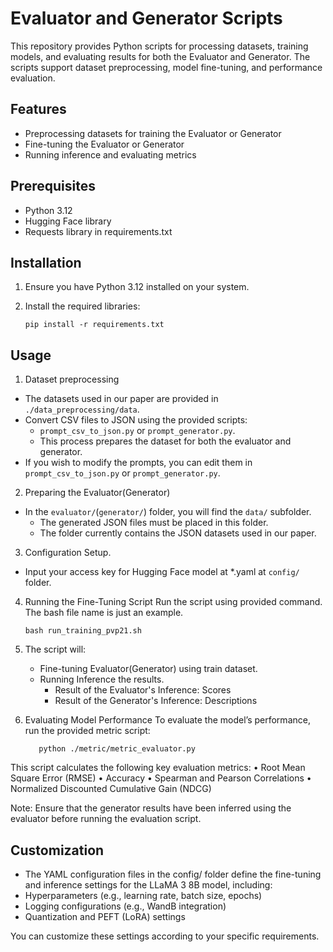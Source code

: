 # Evaluator and Generator Scripts

This repository provides Python scripts for processing datasets, training models, and evaluating results for both the Evaluator and Generator. The scripts support dataset preprocessing, model fine-tuning, and performance evaluation.

## Features

- Preprocessing datasets for training the Evaluator or Generator
- Fine-tuning the Evaluator or Generator
- Running inference and evaluating metrics

## Prerequisites

- Python 3.12
- Hugging Face library
- Requests library in requirements.txt

## Installation

1. Ensure you have Python 3.12 installed on your system.
2. Install the required libraries:

   ```
   pip install -r requirements.txt
   ```

## Usage

1. Dataset preprocessing
- The datasets used in our paper are provided in `./data_preprocessing/data`.  
- Convert CSV files to JSON using the provided scripts:  
  - `prompt_csv_to_json.py` or `prompt_generator.py`.  
  - This process prepares the dataset for both the evaluator and generator.  
- If you wish to modify the prompts, you can edit them in `prompt_csv_to_json.py` or `prompt_generator.py`.


2. Preparing the Evaluator(Generator)
- In the `evaluator/`(`generator/`) folder, you will find the `data/` subfolder.  
  - The generated JSON files must be placed in this folder.  
  - The folder currently contains the JSON datasets used in our paper. 

3. Configuration Setup.
- Input your access key for Hugging Face model at *.yaml at `config/` folder.

4. Running the Fine-Tuning Script
Run the script using provided command. The bash file name is just an example.

   ```
   bash run_training_pvp21.sh  
   ```

5. The script will:
   - Fine-tuning Evaluator(Generator) using train dataset.
   - Running Inference the results.
      - Result of the Evaluator's Inference: Scores
      - Result of the Generator's Inference: Descriptions

4. Evaluating Model Performance
To evaluate the model’s performance, run the provided metric script:
   ```
      python ./metric/metric_evaluator.py
   ```
This script calculates the following key evaluation metrics:
	•	Root Mean Square Error (RMSE)
	•	Accuracy
	•	Spearman and Pearson Correlations
	•	Normalized Discounted Cumulative Gain (NDCG)

Note: Ensure that the generator results have been inferred using the evaluator before running the evaluation script.


## Customization

- The YAML configuration files in the config/ folder define the fine-tuning and inference settings for the LLaMA 3 8B model, including:
- Hyperparameters (e.g., learning rate, batch size, epochs)
- Logging configurations (e.g., WandB integration)
- Quantization and PEFT (LoRA) settings

You can customize these settings according to your specific requirements.

